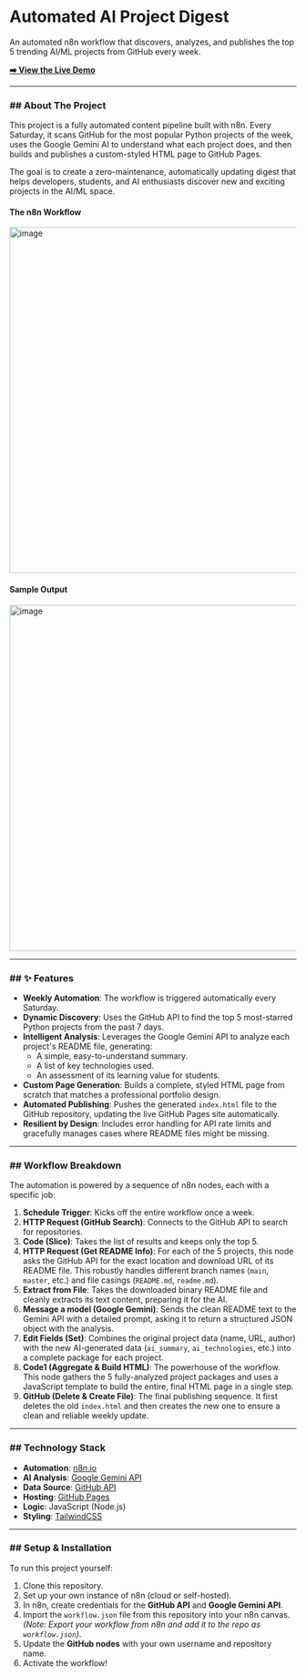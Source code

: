 # Automated AI Project Digest

An automated n8n workflow that discovers, analyzes, and publishes the top 5 trending AI/ML projects from GitHub every week.

**[➡️ View the Live Demo](https://manojdox.github.io/ai-daily-digest/)**

---

### ## About The Project

This project is a fully automated content pipeline built with n8n. Every Saturday, it scans GitHub for the most popular Python projects of the week, uses the Google Gemini AI to understand what each project does, and then builds and publishes a custom-styled HTML page to GitHub Pages.

The goal is to create a zero-maintenance, automatically updating digest that helps developers, students, and AI enthusiasts discover new and exciting projects in the AI/ML space.

#### **The n8n Workflow**
<img width="1073" height="608" alt="image" src="https://github.com/user-attachments/assets/8a85edc2-ba35-48d5-91ff-e8cd9f5e3159" />


#### **Sample Output**
<img width="1073" height="608" alt="image" src="https://github.com/user-attachments/assets/78fea017-27d1-4a58-8ad1-18e28c992ea4" />



---

### ## ✨ Features

* **Weekly Automation**: The workflow is triggered automatically every Saturday.
* **Dynamic Discovery**: Uses the GitHub API to find the top 5 most-starred Python projects from the past 7 days.
* **Intelligent Analysis**: Leverages the Google Gemini API to analyze each project's README file, generating:
    * A simple, easy-to-understand summary.
    * A list of key technologies used.
    * An assessment of its learning value for students.
* **Custom Page Generation**: Builds a complete, styled HTML page from scratch that matches a professional portfolio design.
* **Automated Publishing**: Pushes the generated `index.html` file to the GitHub repository, updating the live GitHub Pages site automatically.
* **Resilient by Design**: Includes error handling for API rate limits and gracefully manages cases where README files might be missing.

---

### ## Workflow Breakdown

The automation is powered by a sequence of n8n nodes, each with a specific job:

1.  **Schedule Trigger**: Kicks off the entire workflow once a week.
2.  **HTTP Request (GitHub Search)**: Connects to the GitHub API to search for repositories.
3.  **Code (Slice)**: Takes the list of results and keeps only the top 5.
4.  **HTTP Request (Get README Info)**: For each of the 5 projects, this node asks the GitHub API for the exact location and download URL of its README file. This robustly handles different branch names (`main`, `master`, etc.) and file casings (`README.md`, `readme.md`).
5.  **Extract from File**: Takes the downloaded binary README file and cleanly extracts its text content, preparing it for the AI.
6.  **Message a model (Google Gemini)**: Sends the clean README text to the Gemini API with a detailed prompt, asking it to return a structured JSON object with the analysis.
7.  **Edit Fields (Set)**: Combines the original project data (name, URL, author) with the new AI-generated data (`ai_summary`, `ai_technologies`, etc.) into a complete package for each project.
8.  **Code1 (Aggregate & Build HTML)**: The powerhouse of the workflow. This node gathers the 5 fully-analyzed project packages and uses a JavaScript template to build the entire, final HTML page in a single step.
9.  **GitHub (Delete & Create File)**: The final publishing sequence. It first deletes the old `index.html` and then creates the new one to ensure a clean and reliable weekly update.

---

### ## Technology Stack

* **Automation**: [n8n.io](https://n8n.io/)
* **AI Analysis**: [Google Gemini API](https://ai.google.dev/)
* **Data Source**: [GitHub API](https://docs.github.com/en/rest)
* **Hosting**: [GitHub Pages](https://pages.github.com/)
* **Logic**: JavaScript (Node.js)
* **Styling**: [TailwindCSS](https://tailwindcss.com/)

---

### ## Setup & Installation

To run this project yourself:

1.  Clone this repository.
2.  Set up your own instance of n8n (cloud or self-hosted).
3.  In n8n, create credentials for the **GitHub API** and **Google Gemini API**.
4.  Import the `workflow.json` file from this repository into your n8n canvas. *(Note: Export your workflow from n8n and add it to the repo as `workflow.json`)*.
5.  Update the **GitHub nodes** with your own username and repository name.
6.  Activate the workflow!
